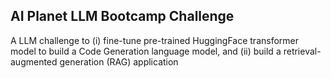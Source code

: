 ## AI Planet LLM Bootcamp Challenge
A LLM challenge to (i) fine-tune pre-trained HuggingFace transformer model to build a Code Generation language model, and (ii) build a retrieval-augmented generation (RAG) application
